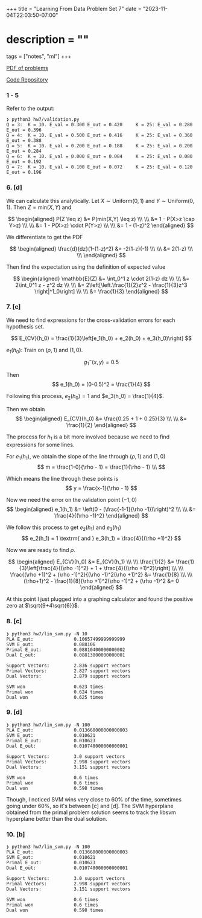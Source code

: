 +++
title = "Learning From Data Problem Set 7"
date = "2023-11-04T22:03:50-07:00"
# description = ""

tags = ["notes", "ml"]
+++


[PDF of problems](https://work.caltech.edu/homework/hw7.pdf)

[Code Repository](https://github.com/lienzhuzhu/lfd)



<h3>
1 - 5
</h3

Refer to the output:

```
❯ python3 hw7/validation.py
Q = 3:  K = 10. E_val = 0.300 E_out = 0.420     K = 25: E_val = 0.280 E_out = 0.396
Q = 4:  K = 10. E_val = 0.500 E_out = 0.416     K = 25: E_val = 0.360 E_out = 0.388
Q = 5:  K = 10. E_val = 0.200 E_out = 0.188     K = 25: E_val = 0.200 E_out = 0.284
Q = 6:  K = 10. E_val = 0.000 E_out = 0.084     K = 25: E_val = 0.080 E_out = 0.192
Q = 7:  K = 10. E_val = 0.100 E_out = 0.072     K = 25: E_val = 0.120 E_out = 0.196
```



<h3>
6. [d]
</h3>

We can calculate this analytically. Let $X \sim \textrm{Uniform}(0,1)$ and $Y \sim \textrm{Uniform}(0,1)$. Then $Z=\textrm{min}(X, Y)$ and

$$
\begin{aligned}
P(Z \leq z) &= P(min(X,Y) \leq z) \\\ \\\
    &= 1 - P(X>z \cap Y>z) \\\ \\\
    &= 1 - P(X>z) \cdot P(Y>z) \\\ \\\
    &= 1 - (1-z)^2
\end{aligned}
$$

We differentiate to get the PDF

$$
\begin{aligned}
\frac{d}{dz}(1-(1-z)^2) &= -2(1-z)(-1) \\\ \\\
    &= 2(1-z) \\\ \\\
\end{aligned}
$$

Then find the expectation using the definition of expected value

$$
\begin{aligned}
\mathbb{E}(Z) &= \int_0^1 z \cdot 2(1-z) dz \\\ \\\
    &= 2\int_0^1 z - z^2 dz \\\ \\\
    &= 2\left[\left.\frac{1}{2}z^2 - \frac{1}{3}z^3 \right|^1_0\right] \\\ \\\
    &= \frac{1}{3}
\end{aligned}
$$



<h3>
7. [c]
</h3>


We need to find expressions for the cross-validation errors for each hypothesis set.

$$
E_{CV}(h_0) = \frac{1}{3}\left[e_1(h_0) + e_2(h_0) + e_3(h_0)\right]
$$

$e_1(h_0)$: Train on $(\rho,1)$ and $(1,0)$.
$$
g^-_1(x,y) = 0.5
$$

Then
$$
e_1(h_0) = (0-0.5)^2 = \frac{1}{4}
$$

Following this process, $e_2(h_0) = 1$ and $e_3(h_0) = \frac{1}{4}$.

Then we obtain
$$
\begin{aligned}
E_{CV}(h_0) &= \frac{0.25 + 1 + 0.25}{3} \\\ \\\
    &= \frac{1}{2}
\end{aligned}
$$

The process for $h_1$ is a bit more involved because we need to find expressions for some lines.

For $e_1(h_1)$, we obtain the slope of the line through $(\rho,1)$ and $(1,0)$
$$
m = \frac{1-0}{\rho - 1} = \frac{1}{\rho - 1} \\\
$$

Which means the line through these points is
$$
y = \frac{x-1}{\rho - 1}
$$

Now we need the error on the validation point $(-1,0)$
$$
\begin{aligned}
e_1(h_1) &= \left(0 - (\frac{-1-1}{\rho -1})\right)^2 \\\ \\\
    &= \frac{4}{(\rho -1)^2}
\end{aligned}
$$


We follow this process to get $e_2(h_1)$ and $e_3(h_1)$
$$
e_2(h_1) = 1 \textrm{ and } e_3(h_1) = \frac{4}{(\rho +1)^2}
$$


Now we are ready to find $\rho$.

$$
\begin{aligned}
E_{CV}(h_0) &= E_{CV}(h_1) \\\ \\\
\frac{1}{2} &= \frac{1}{3}\left[\frac{4}{(\rho -1)^2} + 1 + \frac{4}{(\rho +1)^2}\right] \\\ \\\
\frac{(\rho +1)^2 + (\rho -1)^2}{(\rho -1)^2(\rho +1)^2} &= \frac{1}{8} \\\ \\\
(\rho+1)^2 - \frac{1}{8}(\rho +1)^2(\rho -1)^2 + (\rho -1)^2 &= 0
\end{aligned}
$$

At this point I just plugged into a graphing calculator and found the positive zero at $\sqrt{9+4\sqrt{6}}$.



<h3>
8. [c]
</h3>

```
❯ python3 hw7/lin_svm.py -N 10
PLA E_out:               0.10657499999999999
SVM E_out:               0.088106
Primal E_out:            0.08810400000000002
Dual E_out:              0.08813800000000001

Support Vectors:         2.836 support vectors
Primal Vectors:          2.827 support vectors
Dual Vectors:            2.879 support vectors

SVM won                  0.623 times
Primal won               0.624 times
Dual won                 0.625 times
```


<h3>
9. [d]
</h3>

```
❯ python3 hw7/lin_svm.py -N 100
PLA E_out:               0.013668000000000003
SVM E_out:               0.010621
Primal E_out:            0.010623
Dual E_out:              0.010740000000000001

Support Vectors:         3.0 support vectors
Primal Vectors:          2.998 support vectors
Dual Vectors:            3.151 support vectors

SVM won                  0.6 times
Primal won               0.6 times
Dual won                 0.598 times
```

Though, I noticed SVM wins very close to 60% of the time, sometimes going under 60%, so it's between [c] and [d]. The SVM hyperplane obtained from the primal problem solution seems to track the libsvm hyperplane better than the dual solution.

<h3>
10. [b]
</h3>

```
❯ python3 hw7/lin_svm.py -N 100
PLA E_out:               0.013668000000000003
SVM E_out:               0.010621
Primal E_out:            0.010623
Dual E_out:              0.010740000000000001

Support Vectors:         3.0 support vectors
Primal Vectors:          2.998 support vectors
Dual Vectors:            3.151 support vectors

SVM won                  0.6 times
Primal won               0.6 times
Dual won                 0.598 times
```
